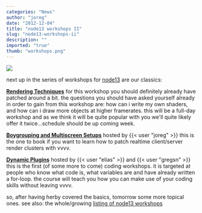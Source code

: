 ```yaml
---
categories: "News"
author: "joreg"
date: "2012-12-04"
title: "node13 workshops II"
slug: "node13-workshops-ii"
description: ""
imported: "true"
thumb: "workshops.png"
---
```



![](workshops.png)

next up in the series of workshops for [node13](http://node13.vvvv.org) are our classics:

**[Rendering Techniques](http://node13.vvvv.org/program/rendering-techniques)**
for this workshop you should definitely already have patched around a bit. the questions you should have asked yourself already in order to gain from this workshop are: how can i write my own shaders, and how can i draw more objects at higher framerates. this will be a full-day workshop and as we think it will be quite popular with you we'll quite likely offer it twice...schedule should be up coming week. 

**[Boygrouping and Multiscreen Setups](http://node13.vvvv.org/program/boygrouping-and-multiscreen-setups)**
hosted by {{< user "joreg" >}} this is the one to book if you want to learn how to patch realtime client/server render clusters with vvvv. 

**[Dynamic Plugins](http://node13.vvvv.org/program/dynamic-plugins)**
hosted by {{< user "elias" >}} and {{< user "gregsn" >}} this is the first (of some more to come) coding workshops. it is targeted at people who know what code is, what variables are and have already written a for-loop. the course will teach you how you can make use of your coding skills without leaving vvvv. 

so, after having herby covered the basics, tomorrow some more topical ones.
see also: the whole/growing [listing of node13 workshops](http://node13.vvvv.org/workshops/)